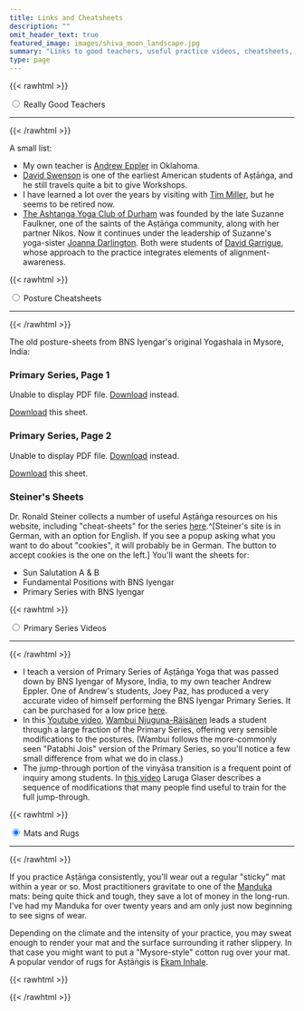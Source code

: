 ```yaml
---
title: Links and Cheatsheets
description: ""
omit_header_text: true
featured_image: images/shiva_moon_landscape.jpg
summary: "Links to good teachers, useful practice videos, cheatsheets, and supplies."
type: page
---
```


{{< rawhtml >}}
<div class="accordion">
<div class="accordion-item">
    <input type="radio" class="dn" name="slides" id="slide1" checked>
    <label for="slide1" class="accordion-item-label db pv3 link black hover-blue pointer blue">
    Really Good Teachers
    </label>
    <hr>
    <div class="accordion-content">
{{< /rawhtml >}}


A small list:

* My own teacher is <a href="https://ashtangayogastudio.com/" target="_blank">Andrew Eppler</a> in Oklahoma.
* <a href="https://www.ashtanga.net/" target="_blank">David Swenson</a> is one of the earliest American students of Aṣṭāṅga, and he still travels quite a bit to give Workshops.
* I have learned a lot over the years by visiting with <a href="https://www.ashtangayogacenter.com/" target="_blank">Tim Miller</a>, but he seems to be retired now.
* <a href="https://ashtangayogaclubdurham.com/" target="_blank">The Ashtanga Yoga Club of Durham</a> was founded by the late Suzanne Faulkner, one of the saints of the Aṣṭāṅga community, along with her partner Nikos.  Now it continues under the leadership of Suzanne's yoga-sister <a href="https://joannadarlington.com/" target="_blank">Joanna Darlington</a>.  Both were students of <a href="https://davidgarrigues.com/" target="_blank">David Garrigue</a>, whose approach to the practice integrates elements of alignment-awareness.

{{< rawhtml >}}
</div>  <!-- end previous accordion content -->
</div>  <!-- end previous accordion item -->
<div class="accordion-item">
    <input type="radio" class="dn" name="slides" id="slide1" checked>
    <label for="slide1" class="accordion-item-label db pv3 link black hover-blue pointer blue">
    Posture Cheatsheets
    </label>
    <hr>
    <div class="accordion-content">
{{< /rawhtml >}}

The old posture-sheets from BNS Iyengar's original Yogashala in Mysore, India:

### Primary Series, Page 1




<object data="/files/bns-primary-1.pdf" type="application/pdf" width="100%" height="850px">
      <p>Unable to display PDF file. <a href="/files/bns-primary-1.pdf">Download</a> instead.</p>
    </object>
<a href="/files/bns-primary-1.pdf">Download</a> this sheet.


### Primary Series, Page 2


<object data="/files/bns-primary-series-2.pdf" type="application/pdf" width="100%" height="850px">
      <p>Unable to display PDF file. <a href="/files/bns-primary-series-2.pdf">Download</a> instead.</p>
    </object>
<a href="/files/bns-primary-series-2.pdf">Download</a> this sheet.




### Steiner's Sheets

Dr. Ronald Steiner collects a number of useful Aṣṭāṅga resources on his website, including "cheat-sheets" for the series <a href="https://www.ashtangayoga.info/ashtanga-yoga/cheat-sheets-pdf/" target="_blank">here</a>.^[Steiner's site is in German, with an option for English.  If you see a popup asking what you want to do about "cookies", it will probably be in German.  The button to accept cookies is the one on the left.]  You'll want the sheets for:

* Sun Salutation A & B
* Fundamental Positions with BNS Iyengar
* Primary Series with BNS Iyengar

{{< rawhtml >}}
</div>  <!-- end previous accordion content -->
</div>  <!-- end previous accordion item -->
<div class="accordion-item">
    <input type="radio" class="dn" name="slides" id="slide1" checked>
    <label for="slide1" class="accordion-item-label db pv3 link black hover-blue pointer blue">
    Primary Series Videos
    </label>
    <hr>
    <div class="accordion-content">
{{< /rawhtml >}}


* I teach a version of Primary Series of Aṣṭāṅga Yoga that was passed down by BNS Iyengar of Mysore, India, to my own teacher Andrew Eppler.  One of Andrew's students, Joey Paz, has produced a very accurate video of himself performing the BNS Iyengar Primary Series.  It can be purchased for a low price <a href="https://www.joeypazyoga.com/bns-primary-series" target="_blank">here</a>.
* In this <a href="https://www.youtube.com/watch?v=1Krp4W0TlAU" target="_blank">Youtube video</a>, <a href="https://www.petriandwambui.com/wambui/" target="_blank">Wambui Njuguna-Räisänen</a> leads a student through a large fraction of the Primary Series, offering very sensible modifications to the postures. (Wambui follows the more-commonly seen "Patabhi Jois" version of the Primary Series, so you'll notice a few small difference from what we do in class.)
* The jump-through portion of the vinyāsa transition is a frequent point of inquiry among students.  In <a href="https://www.youtube.com/watch?v=Y1SL70mDLOw" target="_blank">this video</a> Laruga Glaser describes a sequence of modifications that many people find useful to train for the full jump-through.

{{< rawhtml >}}
</div>  <!-- end previous accordion content -->
</div>  <!-- end previous accordion item -->
<div class="accordion-item">
    <input type="radio" class="dn" name="slides" id="slide1" checked>
    <label for="slide1" class="accordion-item-label db pv3 link black hover-blue pointer blue">
    Mats and Rugs
    </label>
    <hr>
    <div class="accordion-content">
{{< /rawhtml >}}

If you practice Aṣṭāṅga consistently, you'll wear out a regular "sticky" mat within a year or so.  Most practitioners gravitate to one of the <a href="https://www.manduka.com/collections/yoga-mats" target="_blank">Manduka</a> mats:  being quite thick and tough, they save a lot of money in the long-run. I've had my Manduka for over twenty years and am only just now beginning to see signs of wear.

Depending on the climate and the intensity of your practice, you may sweat enough to render your mat and the surface surrounding it rather slippery.  In that case you might want to put a "Mysore-style" cotton rug over your mat.  A popular vendor of rugs for Aṣṭāṅgis is <a href="https://ekaminhale.com/collections/yoga-rug" target="_blank">Ekam Inhale</a>.

{{< rawhtml >}}
</div>  <!-- end previous accordion content -->
</div>  <!-- end previous accordion item -->
</div> <!-- end accordion -->
{{< /rawhtml >}}
